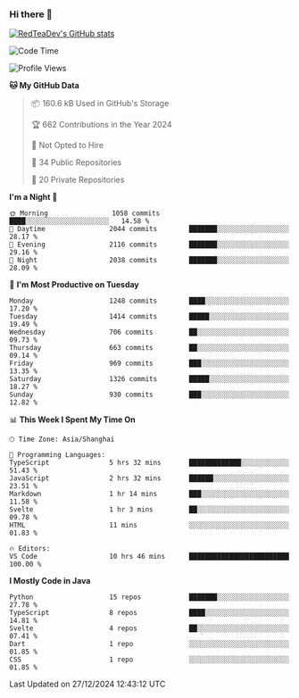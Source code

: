 ### Hi there 👋

<!--
**RedTeaDev/RedTeaDev** is a ✨ _special_ ✨ repository because its `README.md` (this file) appears on your GitHub profile.

Here are some ideas to get you started:

- 🔭 I’m currently working on ...
- 🌱 I’m currently learning ...
- 👯 I’m looking to collaborate on ...
- 🤔 I’m looking for help with ...
- 💬 Ask me about ...
- 📫 How to reach me: ...
- 😄 Pronouns: ...
- ⚡ Fun fact: ...
-->

<!--
[![wakatime](https://wakatime.com/badge/user/6b101ed0-04c0-4490-9283-eb61f2efff96.svg)](https://wakatime.com/@6b101ed0-04c0-4490-9283-eb61f2efff96)
!-->

[![RedTeaDev's GitHub stats](https://github-readme-stats.vercel.app/api?username=RedTeaDev\&include_all_commits=true)](https://github.com/anuraghazra/github-readme-stats)
<!--
[![willianrod's wakatime stats](https://github-readme-stats.vercel.app/api/wakatime?username=RedTeaDev)](https://github.com/anuraghazra/github-readme-stats)
!-->
<!--START_SECTION:waka-->
![Code Time](http://img.shields.io/badge/Code%20Time-2%2C838%20hrs%2038%20mins-blue)

![Profile Views](http://img.shields.io/badge/Profile%20Views-0-blue)

**🐱 My GitHub Data** 

> 📦 160.6 kB Used in GitHub's Storage 
 > 
> 🏆 662 Contributions in the Year 2024
 > 
> 🚫 Not Opted to Hire
 > 
> 📜 34 Public Repositories 
 > 
> 🔑 20 Private Repositories 
 > 
**I'm a Night 🦉** 

```text
🌞 Morning                1058 commits        ████░░░░░░░░░░░░░░░░░░░░░   14.58 % 
🌆 Daytime                2044 commits        ███████░░░░░░░░░░░░░░░░░░   28.17 % 
🌃 Evening                2116 commits        ███████░░░░░░░░░░░░░░░░░░   29.16 % 
🌙 Night                  2038 commits        ███████░░░░░░░░░░░░░░░░░░   28.09 % 
```
📅 **I'm Most Productive on Tuesday** 

```text
Monday                   1248 commits        ████░░░░░░░░░░░░░░░░░░░░░   17.20 % 
Tuesday                  1414 commits        █████░░░░░░░░░░░░░░░░░░░░   19.49 % 
Wednesday                706 commits         ██░░░░░░░░░░░░░░░░░░░░░░░   09.73 % 
Thursday                 663 commits         ██░░░░░░░░░░░░░░░░░░░░░░░   09.14 % 
Friday                   969 commits         ███░░░░░░░░░░░░░░░░░░░░░░   13.35 % 
Saturday                 1326 commits        █████░░░░░░░░░░░░░░░░░░░░   18.27 % 
Sunday                   930 commits         ███░░░░░░░░░░░░░░░░░░░░░░   12.82 % 
```


📊 **This Week I Spent My Time On** 

```text
🕑︎ Time Zone: Asia/Shanghai

💬 Programming Languages: 
TypeScript               5 hrs 32 mins       █████████████░░░░░░░░░░░░   51.43 % 
JavaScript               2 hrs 32 mins       ██████░░░░░░░░░░░░░░░░░░░   23.51 % 
Markdown                 1 hr 14 mins        ███░░░░░░░░░░░░░░░░░░░░░░   11.58 % 
Svelte                   1 hr 3 mins         ██░░░░░░░░░░░░░░░░░░░░░░░   09.78 % 
HTML                     11 mins             ░░░░░░░░░░░░░░░░░░░░░░░░░   01.83 % 

🔥 Editors: 
VS Code                  10 hrs 46 mins      █████████████████████████   100.00 % 
```

**I Mostly Code in Java** 

```text
Python                   15 repos            ███████░░░░░░░░░░░░░░░░░░   27.78 % 
TypeScript               8 repos             ████░░░░░░░░░░░░░░░░░░░░░   14.81 % 
Svelte                   4 repos             ██░░░░░░░░░░░░░░░░░░░░░░░   07.41 % 
Dart                     1 repo              ░░░░░░░░░░░░░░░░░░░░░░░░░   01.85 % 
CSS                      1 repo              ░░░░░░░░░░░░░░░░░░░░░░░░░   01.85 % 
```




 Last Updated on 27/12/2024 12:43:12 UTC
<!--END_SECTION:waka-->


